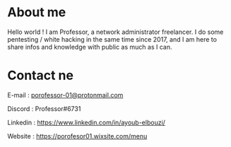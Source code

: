 # About me 
Hello world ! 
I am Professor, a network administrator freelancer. I do some pentesting / white hacking in the same time since 2017, and I am here to share infos and knowledge with public as much as I can.
 
# Contact ne 

E-mail : porofessor-01@protonmail.com

Discord : Professor#6731

Linkedin : https://www.linkedin.com/in/ayoub-elbouzi/

Website : https://porofesor01.wixsite.com/menu
<!---
Pr0f3ssor/Pr0f3ssor is a ✨ special ✨ repository because its `README.md` (this file) appears on your GitHub profile.
You can click the Preview link to take a look at your changes.
--->
